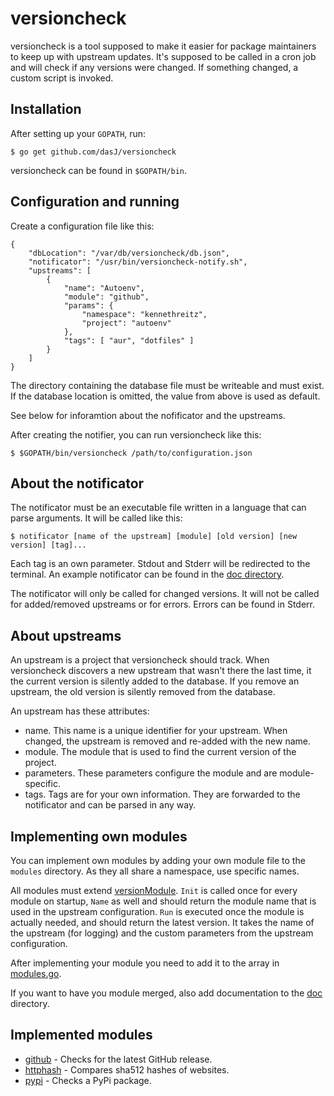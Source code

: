 # versioncheck

versioncheck is a tool supposed to make it easier for package maintainers to keep up with upstream updates.
It's supposed to be called in a cron job and will check if any versions were changed.
If something changed, a custom script is invoked.

## Installation

After setting up your `GOPATH`, run:

```
$ go get github.com/dasJ/versioncheck
```

versioncheck can be found in `$GOPATH/bin`.

## Configuration and running

Create a configuration file like this:

```
{
	"dbLocation": "/var/db/versioncheck/db.json",
	"notificator": "/usr/bin/versioncheck-notify.sh",
	"upstreams": [
		{
			"name": "Autoenv",
			"module": "github",
			"params": {
				"namespace": "kennethreitz",
				"project": "autoenv"
			},
			"tags": [ "aur", "dotfiles" ]
		}
	]
}
```

The directory containing the database file must be writeable and must exist.
If the database location is omitted, the value from above is used as default.

See below for inforamtion about the nofificator and the upstreams.

After creating the notifier, you can run versioncheck like this:

```
$ $GOPATH/bin/versioncheck /path/to/configuration.json
```

## About the notificator

The notificator must be an executable file written in a language that can parse arguments.
It will be called like this:

```
$ notificator [name of the upstream] [module] [old version] [new version] [tag]...
```

Each tag is an own parameter.
Stdout and Stderr will be redirected to the terminal.
An example notificator can be found in the [doc directory](doc/notificator-example.sh).

The notificator will only be called for changed versions.
It will not be called for added/removed upstreams or for errors.
Errors can be found in Stderr.

## About upstreams

An upstream is a project that versioncheck should track.
When versioncheck discovers a new upstream that wasn't there the last time, it the current version is silently added to the database.
If you remove an upstream, the old version is silently removed from the database.

An upstream has these attributes:

- name. This name is a unique identifier for your upstream. When changed, the upstream is removed and re-added with the new name.
- module. The module that is used to find the current version of the project.
- parameters. These parameters configure the module and are module-specific.
- tags. Tags are for your own information. They are forwarded to the notificator and can be parsed in any way.

## Implementing own modules

You can implement own modules by adding your own module file to the `modules` directory.
As they all share a namespace, use specific names.

All modules must extend [versionModule](moduleRunner/module.go).
`Init` is called once for every module on startup, `Name` as well and should return the module name that is used in the upstream configuration.
`Run` is executed once the module is actually needed, and should return the latest version. It takes the name of the upstream (for logging) and the custom parameters from the upstream configuration.

After implementing your module you need to add it to the array in [modules.go](moduleRunner/modules.go).

If you want to have you module merged, also add documentation to the [doc](doc/) directory.

## Implemented modules

- [github](doc/github.md) - Checks for the latest GitHub release.
- [httphash](doc/httphash.md) - Compares sha512 hashes of websites.
- [pypi](doc/pypi.md) - Checks a PyPi package.

